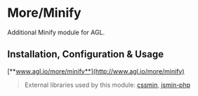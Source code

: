 More/Minify
===========

Additional Minify module for AGL.

## Installation, Configuration & Usage

[**www.agl.io/more/minify**](http://www.agl.io/more/minify)

> External libraries used by this module: [cssmin](http://code.google.com/p/cssmin/), [jsmin-php](https://github.com/rgrove/jsmin-php)
